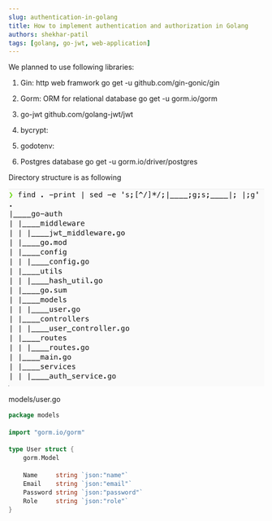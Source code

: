 ```yaml
---
slug: authentication-in-golang
title: How to implement authentication and authorization in Golang
authors: shekhar-patil
tags: [golang, go-jwt, web-application]
---
```



We planned to use following libraries:

1. Gin: http web framwork
go get -u github.com/gin-gonic/gin

2. Gorm: ORM for relational database
go get -u gorm.io/gorm

3. go-jwt
github.com/golang-jwt/jwt

4. bycrypt:
5. godotenv:
6. Postgres database
go get -u gorm.io/driver/postgres

Directory structure is as following

![go-auth Project directory structure](./directory-structure.png)


models/user.go

```go
package models

import "gorm.io/gorm"

type User struct {
	gorm.Model

	Name     string `json:"name"`
	Email    string `json:"email"`
	Password string `json:"password"`
	Role     string `json:"role"`
}

```
